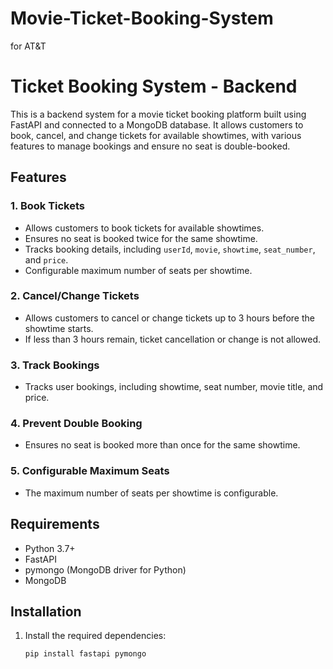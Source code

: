 # Movie-Ticket-Booking-System
for AT&amp;T

# Ticket Booking System - Backend

This is a backend system for a movie ticket booking platform built using FastAPI and connected to a MongoDB database. It allows customers to book, cancel, and change tickets for available showtimes, with various features to manage bookings and ensure no seat is double-booked.

## Features

### 1. **Book Tickets**
   - Allows customers to book tickets for available showtimes.
   - Ensures no seat is booked twice for the same showtime.
   - Tracks booking details, including `userId`, `movie`, `showtime`, `seat_number`, and `price`.
   - Configurable maximum number of seats per showtime.

### 2. **Cancel/Change Tickets**
   - Allows customers to cancel or change tickets up to 3 hours before the showtime starts.
   - If less than 3 hours remain, ticket cancellation or change is not allowed.

### 3. **Track Bookings**
   - Tracks user bookings, including showtime, seat number, movie title, and price.

### 4. **Prevent Double Booking**
   - Ensures no seat is booked more than once for the same showtime.

### 5. **Configurable Maximum Seats**
   - The maximum number of seats per showtime is configurable.

## Requirements

- Python 3.7+
- FastAPI
- pymongo (MongoDB driver for Python)
- MongoDB

## Installation

1. Install the required dependencies:
   ```bash
   pip install fastapi pymongo
